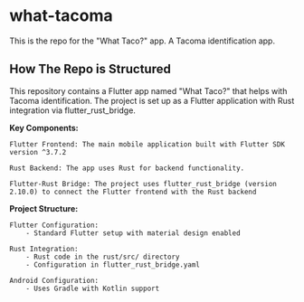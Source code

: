 # what-tacoma
This is the repo for the "What Taco?" app. A Tacoma identification app.

## How The Repo is Structured

This repository contains a Flutter app named "What Taco?" that helps with Tacoma identification. The project is set up as a Flutter application with Rust integration via flutter_rust_bridge.

**Key Components:**

    Flutter Frontend: The main mobile application built with Flutter SDK version ^3.7.2

    Rust Backend: The app uses Rust for backend functionality.

    Flutter-Rust Bridge: The project uses flutter_rust_bridge (version 2.10.0) to connect the Flutter frontend with the Rust backend

**Project Structure:**

    Flutter Configuration:
        - Standard Flutter setup with material design enabled
    
    Rust Integration:
        - Rust code in the rust/src/ directory
        - Configuration in flutter_rust_bridge.yaml
        
    Android Configuration: 
        - Uses Gradle with Kotlin support
